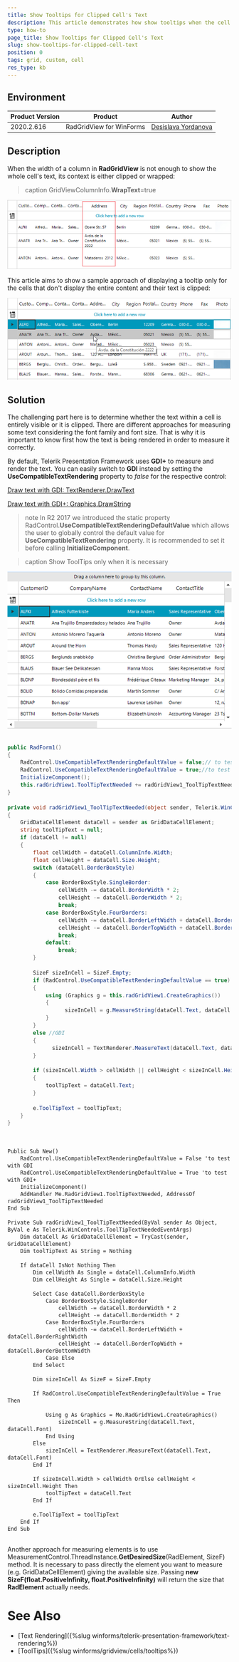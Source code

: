 ```yaml
---
title: Show Tooltips for Clipped Cell's Text
description: This article demonstrates how show tooltips when the cell's text is clipped
type: how-to
page_title: Show Tooltips for Clipped Cell's Text
slug: show-tooltips-for-clipped-cell-text
position: 0
tags: grid, custom, cell
res_type: kb
---
```


## Environment
 
|Product Version|Product|Author|
|----|----|----|
|2020.2.616|RadGridView for WinForms|[Desislava Yordanova](https://www.telerik.com/blogs/author/desislava-yordanova)|
 

## Description

When the width of a column in **RadGridView** is not enough to show the whole cell's text, its context is either clipped or wrapped:

>caption GridViewColumnInfo.**WrapText**=true

![group-rows-with-summary-values 001](images/show-tooltips-for-clipped-cell-text001.png)

This article aims to show a sample approach of displaying a tooltip only for the cells that don't display the entire content and their text is clipped:

![group-rows-with-summary-values 002](images/show-tooltips-for-clipped-cell-text002.png)

## Solution 
 
The challenging part here is to determine whether the text within a cell is entirely visible or it is clipped. There are different approaches for measuring some text considering the font family and font size. That is why it is important to know first how the text is being rendered in order to measure it correctly.

By default, Telerik Presentation Framework uses **GDI+** to measure and render the text. You can easily switch to **GDI** instead by setting the **UseCompatibleTextRendering** property to *false* for the respective control:

[Draw text with GDI: TextRenderer.DrawText](https://docs.microsoft.com/en-us/dotnet/framework/winforms/advanced/how-to-draw-text-with-gdi)

[Draw text with GDI+: Graphics.DrawString](https://docs.microsoft.com/en-us/windows/win32/gdiplus/-gdiplus-drawing-text-use)

>note In R2 2017 we introduced the static property RadControl.**UseCompatibleTextRenderingDefaultValue** which allows the user to globally control the default value for **UseCompatibleTextRendering** property. It is recommended to set it before calling **InitializeComponent**.  

>caption Show ToolTips only when it is necessary

![group-rows-with-summary-values 003](images/show-tooltips-for-clipped-cell-text003.gif)


````C#

public RadForm1()
{
    RadControl.UseCompatibleTextRenderingDefaultValue = false;// to test with GDI
    RadControl.UseCompatibleTextRenderingDefaultValue = true;//to test with GDI+
    InitializeComponent(); 
    this.radGridView1.ToolTipTextNeeded += radGridView1_ToolTipTextNeeded;
}

private void radGridView1_ToolTipTextNeeded(object sender, Telerik.WinControls.ToolTipTextNeededEventArgs e)
{
    GridDataCellElement dataCell = sender as GridDataCellElement;
    string toolTipText = null;
    if (dataCell != null)
    {
        float cellWidth = dataCell.ColumnInfo.Width; 
        float cellHeight = dataCell.Size.Height; 
        switch (dataCell.BorderBoxStyle)
        {
            case BorderBoxStyle.SingleBorder:
                cellWidth -= dataCell.BorderWidth * 2;
                cellHeight -= dataCell.BorderWidth * 2;
                break;
            case BorderBoxStyle.FourBorders:
                cellWidth -= dataCell.BorderLeftWidth + dataCell.BorderRightWidth;
                cellHeight -= dataCell.BorderTopWidth + dataCell.BorderBottomWidth;
                break; 
            default:
                break;
        }

        SizeF sizeInCell = SizeF.Empty;
        if (RadControl.UseCompatibleTextRenderingDefaultValue == true) //GDI+
        {
            using (Graphics g = this.radGridView1.CreateGraphics())
            {
                  sizeInCell = g.MeasureString(dataCell.Text, dataCell.Font); 
            }
        }
        else //GDI
        {
              sizeInCell = TextRenderer.MeasureText(dataCell.Text, dataCell.Font);
        }

        if (sizeInCell.Width > cellWidth || cellHeight < sizeInCell.Height)
        {
            toolTipText = dataCell.Text;
        }
         
        e.ToolTipText = toolTipText;
    }
}    
    

````
````VB.NET

Public Sub New()
    RadControl.UseCompatibleTextRenderingDefaultValue = False 'to test with GDI
    RadControl.UseCompatibleTextRenderingDefaultValue = True 'to test with GDI+
    InitializeComponent()
    AddHandler Me.RadGridView1.ToolTipTextNeeded, AddressOf radGridView1_ToolTipTextNeeded
End Sub

Private Sub radGridView1_ToolTipTextNeeded(ByVal sender As Object, ByVal e As Telerik.WinControls.ToolTipTextNeededEventArgs)
    Dim dataCell As GridDataCellElement = TryCast(sender, GridDataCellElement)
    Dim toolTipText As String = Nothing

    If dataCell IsNot Nothing Then
        Dim cellWidth As Single = dataCell.ColumnInfo.Width
        Dim cellHeight As Single = dataCell.Size.Height

        Select Case dataCell.BorderBoxStyle
            Case BorderBoxStyle.SingleBorder
                cellWidth -= dataCell.BorderWidth * 2
                cellHeight -= dataCell.BorderWidth * 2
            Case BorderBoxStyle.FourBorders
                cellWidth -= dataCell.BorderLeftWidth + dataCell.BorderRightWidth
                cellHeight -= dataCell.BorderTopWidth + dataCell.BorderBottomWidth
            Case Else
        End Select

        Dim sizeInCell As SizeF = SizeF.Empty

        If RadControl.UseCompatibleTextRenderingDefaultValue = True Then

            Using g As Graphics = Me.RadGridView1.CreateGraphics()
                sizeInCell = g.MeasureString(dataCell.Text, dataCell.Font)
            End Using
        Else
            sizeInCell = TextRenderer.MeasureText(dataCell.Text, dataCell.Font)
        End If

        If sizeInCell.Width > cellWidth OrElse cellHeight < sizeInCell.Height Then
            toolTipText = dataCell.Text
        End If

        e.ToolTipText = toolTipText
    End If
End Sub
     

````

Another approach for measuring elements is to use MeasurementControl.ThreadInstance.**GetDesiredSize**(RadElement, SizeF) method. It is necessary to pass directly the element you want to measure (e.g. GridDataCellElement) giving the available size. Passing **new SizeF(float.PositiveInfinity, float.PositiveInfinity)** will return the size that **RadElement** actually needs.

# See Also

* [Text Rendering]({%slug winforms/telerik-presentation-framework/text-rendering%}) 
* [ToolTips]({%slug winforms/gridview/cells/tooltips%})

